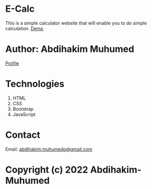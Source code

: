 # E-Calc
This is a simple calculator website that will enable you to do simple calculation.
[Demo]()
# Author: Abdihakim Muhumed
[Profile](abdihakim-muhumed.github.io/e-calc/)
# Technologies
1. HTML
2. CSS
3. Bootstrap
4. JavaScript

# Contact
Email: abdihakim.muhumedo@gmail.com

# Copyright (c) 2022 Abdihakim-Muhumed